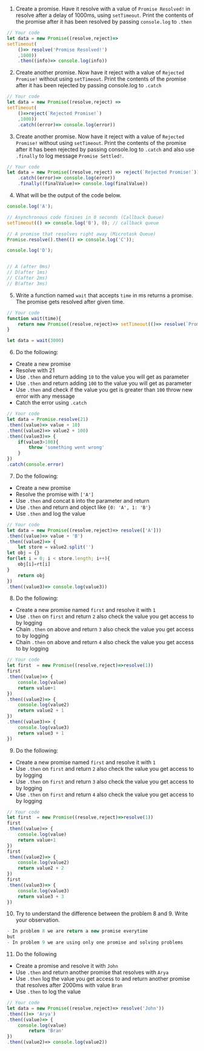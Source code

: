1. Create a promise. Have it resolve with a value of `Promise Resolved!` in resolve after a delay of 1000ms, using `setTimeout`. Print the contents of the promise after it has been resolved by passing `console.log` to `.then`

```js
// Your code
let data = new Promise((resolve,reject)=> 
setTimeout( 
    ()=> resolve('Promise Resolved!')
    ,1000))
    .then((info)=> console.log(info))
```

2. Create another promise. Now have it reject with a value of `Rejected Promise!` without using `setTimeout`. Print the contents of the promise after it has been rejected by passing console.log to `.catch`

```js
// Your code
let data = new Promise((resolve,reject) => 
setTimeout(
    ()=>reject(`Rejected Promise!`)
    ,1000))
    .catch((error)=> console.log(error))
```

3. Create another promise. Now have it reject with a value of `Rejected Promise!` without using `setTimeout`. Print the contents of the promise after it has been rejected by passing console.log to `.catch` and also use `.finally` to log message `Promise Settled!`.

```js
// Your code
let data = new Promise((resolve,reject) => reject(`Rejected Promise!`))
    .catch((error)=> console.log(error))
    .finally((finalValue)=> console.log(finalValue))
```

4. What will be the output of the code below.

```js
console.log('A');

// Asynchronous code finises in 0 seconds (Callback Queue)
setTimeout(() => console.log('B'), 0); // callback queue 

// A promise that resolves right away (Microtask Queue)
Promise.resolve().then(() => console.log('C'));

console.log('D');


// A (after 0ms)
// D(after 1ms)
// C(after 2ms)
// B(after 3ms)
```

5. Write a function named `wait` that accepts `time` in ms returns a promise. The promise gets resolved after given time.

```js
// Your code
function wait(time){
    return new Promise((resolve,reject)=> setTimeout(()=> resolve(`Promise is resolve in ${time}ms`), time))
}

let data = wait(3000)
```

6. Do the following:

- Create a new promise
- Resolve with 21
- Use `.then` and return adding `10` to the value you will get as parameter
- Use `.then` and return adding `100` to the value you will get as parameter
- Use `.then` and check if the value you get is greater than `100` throw new error with any message
- Catch the error using `.catch`

```js
// Your code
let data = Promise.resolve(21)
.then((value)=> value + 10)
.then((value2)=> value2 + 100)
.then((value3)=> {
    if(value3>100){
        throw 'something went wrong'
    }
})
.catch(console.error)
```

7. Do the following:

- Create a new promise
- Resolve the promise with `['A']`
- Use `.then` and concat `B` into the parameter and return
- Use `.then` and return and object like `{0: 'A', 1: 'B'}`
- Use `.then` and log the value

```js
// Your code
let data = new Promise((resolve,reject)=> resolve(['A']))
.then((value)=> value + 'B')
.then((value2)=> {
    let store = value2.split('')
let obj = {}
for(let i = 0; i < store.length; i++){
    obj[i]=rt[i]
}
    return obj
})
.then((value3)=> console.log(value3))
```

8. Do the following:

- Create a new promise named `first` and resolve it with `1`
- Use `.then` on `first` and return `2` also check the value you get access to by logging
- Chain `.then` on above and return `3` also check the value you get access to by logging
- Chain `.then` on above and return `4` also check the value you get access to by logging

```js
// Your code
let first  = new Promise((resolve,reject)=>resolve(1))
first
.then((value)=> {
    console.log(value)
    return value+1
})
.then((value2)=> {
    console.log(value2)
    return value2 + 1
})
.then((value3)=> {
    console.log(value3)
    return value3 + 1
})

```

9. Do the following:

- Create a new promise named `first` and resolve it with `1`
- Use `.then` on `first` and return `2` also check the value you get access to by logging
- Use `.then` on `first` and return `3` also check the value you get access to by logging
- Use `.then` on `first` and return `4` also check the value you get access to by logging

```js
// Your code
let first  = new Promise((resolve,reject)=>resolve(1))
first
.then((value)=> {
    console.log(value)
    return value+1
})
first
.then((value2)=> {
    console.log(value2)
    return value2 + 2
})
first
.then((value3)=> {
    console.log(value3)
    return value3 + 3
})
```

10. Try to understand the difference between the problem 8 and 9. Write your observation.
```js
- In problem 8 we are return a new promise everytime 
but
- In problem 9 we are using only one promise and solving problems
```

11. Do the following

- Create a promise and resolve it with `John`
- Use `.then` and return another promise that resolves with `Arya`
- Use `.then` log the value you get access to and return another promise that resolves after 2000ms with value `Bran`
- Use `.then` to log the value

```js
// Your code
let data = new Promise((resolve,reject)=> resolve('John'))
.then(()=> 'Arya')
.then((value)=> {
    console.log(value) 
        return 'Bran'
})
.then((value2)=> console.log(value2))
```
